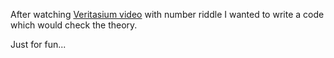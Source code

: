After watching [Veritasium video](https://www.youtube.com/watch?v=iSNsgj1OCLA) with number riddle
I wanted to write a code which would check the theory.

Just for fun...